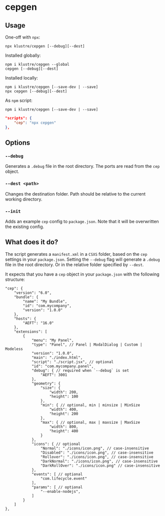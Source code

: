 # cepgen

## Usage
One-off with `npx`:
```
npx klustre/cepgen [--debug][--dest]
```
Installed globally:
```
npm i klustre/cepgen --global
cepgen [--debug][--dest]
```
Installed locally:
```
npm i klustre/cepgen [--save-dev | --save]
npx cepgen [--debug][--dest]
```
As `npm` script:
```
npm i klustre/cepgen [--save-dev | --save]
```
```json
"scripts": {
    "cep": "npx cepgen"
},
```

## Options

### `--debug` 
Generates a `.debug` file in the root directory. The ports are read from the `cep` object.

### `--dest <path>`
Changes the destination folder. Path should be relative to the current working directory.

### `--init`
Adds an example `cep` config to `package.json`. Note that it will be overwritten the existing config.

## What does it do?
The script generates a `manifest.xml` in a `CSXS` folder, based on the `cep` settings in your `package.json`. Setting the `--debug` flag will generate a `.debug` file in the root directory. Or in the relative folder specified by `--dest`.

It expects that you have a `cep` object in your `package.json` with the following structure:

```jsonc
"cep": {
    "version": "6.0",
    "bundle": {
        "name": "My Bundle",
        "id": "com.mycompany",
        "version": "1.0.0"
    },
    "hosts": {
        "AEFT": "16.0"
    },
    "extensions": [
        {
            "menu": "My Panel",
            "type": "Panel", // Panel | ModalDialog | Custom | Modeless
            "version": "1.0.0",
            "main": "./index.html",
            "script": "./script.jsx", // optional
            "id": "com.mycompany.panel",
            "debug": { // required when `--debug` is set
                "AEFT": 3001
            },
            "geometry": {
                "size": {
                    "width": 200,
                    "height": 100
                },
                "min": { // optional, min | minsize | MinSize
                    "width": 400,
                    "height": 200
                },
                "max": { // optional, max | maxsize | MaxSize
                    "width": 800,
                    "height": 400
                }
            },
            "icons": { // optional
                "Normal": "./icons/icon.png", // case-insensitive
                "Disabled": "./icons/icon.png", // case-insensitive
                "Rollover": "./icons/icon.png", // case-insensitive
                "DarkNormal": "./icons/icon.png", // case-insensitive
                "DarkRollOver": "./icons/icon.png" // case-insensitive
            },
            "events": [ // optional
                "com.lifecycle.event"
            ],
            "params": [ // optional
                "--enable-nodejs",
            ]
        }
    ]
},
```
